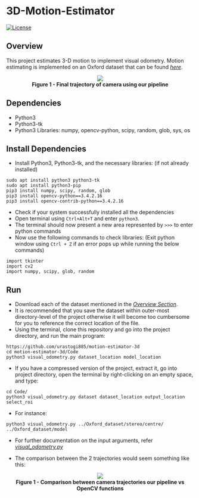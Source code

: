 # 3D-Motion-Estimator
[![License](https://img.shields.io/badge/License-MIT-blue.svg)](https://github.com/urastogi885/motion-estimator-3d/blob/master/LICENSE)

## Overview

This project estimates 3-D motion to implement visual odometry. Motion estimating is implemented on an Oxford dataset that can be found [*here*](https://drive.google.com/file/d/12Ir2kZ3kRgCe8vqaedT-dlpj-Z8vqhPO/view?usp=sharing).

<p align="center">
  <img src="https://github.com/urastogi885/motion-estimator-3d/blob/master/images/plot.png">
  <br><b>Figure 1 - Final trajectory of camera using our pipeline</b><br>
</p>

## Dependencies

- Python3
- Python3-tk
- Python3 Libraries: numpy, opencv-python, scipy, random, glob, sys, os

## Install Dependencies

- Install Python3, Python3-tk, and the necessary libraries: (if not already installed)

```
sudo apt install python3 python3-tk
sudo apt install python3-pip
pip3 install numpy, scipy, random, glob
pip3 install opencv-python==3.4.2.16
pip3 install opencv-contrib-python==3.4.2.16
```

- Check if your system successfully installed all the dependencies
- Open terminal using ```Ctrl+Alt+T``` and enter ```python3```.
- The terminal should now present a new area represented by ```>>>``` to enter python commands
- Now use the following commands to check libraries: (Exit python window using ```Ctrl + Z``` if an error pops up while
running the below commands)

```
import tkinter
import cv2
import numpy, scipy, glob, random
```
## Run

- Download each of the dataset mentioned in the [*Overview Section*](https://github.com/urastogi885/motion-estimator-3d#overview).
- It is recommended that you save the dataset within outer-most directory-level of the project otherwise it will become 
too cumbersome for you to reference the correct location of the file.
- Using the terminal, clone this repository and go into the project directory, and run the main program:

```
https://github.com/urastogi885/motion-estimator-3d
cd motion-estimator-3d/Code
python3 visual_odometry.py dataset_location model_location
```

- If you have a compressed version of the project, extract it, go into project directory, open the terminal by 
right-clicking on an empty space, and type:

```
cd Code/
python3 visual_odometry.py dataset dataset_location output_location select_roi
```
- For instance:
```
python3 visual_odometry.py ../Oxford_dataset/stereo/centre/ ../Oxford_dataset/model
```

- For further documentation on the input arguments, refer 
[*visual_odometry.py*](https://github.com/urastogi885/motion-estimator-3d/blob/master/Code/visual_odometry.py)

- The comparison between the 2 trajectories would seem something like this:

<p align="center">
  <img src="https://github.com/urastogi885/motion-estimator-3d/blob/master/images/comparison.png">
  <br><b>Figure 1 - Comparison between camera trajectories our pipeline vs OpenCV functions</b><br>
</p>
